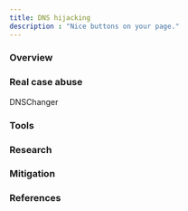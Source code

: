 ```yaml
---
title: DNS hijacking
description : "Nice buttons on your page."
---
```



### Overview <a id="chapter-1"></a>

### Real case abuse<a id="chapter-2"></a>

DNSChanger
### Tools <a id="chapter-3"></a>

### Research <a id="chapter-4"></a>

### Mitigation <a id="chapter-5"></a>

### References <a id="chapter-6"></a>